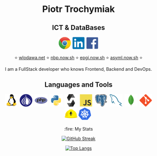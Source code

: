 <h1 align="center">Piotr Trochymiak </h1>
<h2 align="center">ICT & DataBases</h2>
<p align="center">
<a href="https://trochymiak.net/">
<img src="https://github.com/devicons/devicon/blob/master/icons/chrome/chrome-original.svg" title="WWW" alt="WWW" width="40" height="40"/></a>  
<a href="https://www.linkedin.com/in/piotr-trochymiak">
<img src="https://github.com/devicons/devicon/blob/master/icons/linkedin/linkedin-original.svg" title="Linkedin" alt="Linkedin" width="40" height="40"/></a>
<a href="https://www.facebook.com/PanPiotrTrochymiak">
<img src="https://github.com/devicons/devicon/blob/master/icons/facebook/facebook-original.svg" title="Facebook" alt="Facebook" width="40" height="40"/></a>
</p>

<span align="center">

:star: [wlodawa.net](https://wlodawa.net) :star: [nbp.now.sh](https://nbp.now.sh/) :star: [epgi.now.sh](https://epgi.now.sh/) :star: [asyml.now.sh](https://asyml.now.sh/) :star: 

I am a FullStack developer who knows Frontend, Backend and DevOps. 

## Languages and Tools

<div>
  <img src="https://github.com/devicons/devicon/blob/master/icons/linux/linux-original.svg" title="Linux" alt="Linux" width="40" height="40"/>&nbsp;
  <img src="https://github.com/devicons/devicon/blob/master/icons/perl/perl-original.svg" title="Perl" alt="Perl" width="40" height="40"/>&nbsp;
  <img src="https://github.com/devicons/devicon/blob/master/icons/php/php-original.svg" title="php" alt="php" width="40" height="40"/>&nbsp;
  <img src="https://github.com/devicons/devicon/blob/master/icons/python/python-original.svg" title="Python" alt="Vim" width="40" height="40"/>&nbsp;
  <img src="https://github.com/devicons/devicon/blob/master/icons/solidity/solidity-original.svg" title="Solidity" alt="Solidity" width="40" height="40"/>&nbsp;
  <img src="https://github.com/devicons/devicon/blob/master/icons/javascript/javascript-original.svg" title="JavaScript" alt="JavaScript" width="40" height="40"/>&nbsp;
  <img src="https://github.com/devicons/devicon/blob/master/icons/postgresql/postgresql-original.svg" title="postgresql"  alt="postgresql" width="40" height="40"/>&nbsp;
  <img src="https://github.com/devicons/devicon/blob/master/icons/mysql/mysql-original.svg" title="MySQL"  alt="MySQL" width="40" height="40"/>&nbsp;
  <img src="https://github.com/devicons/devicon/blob/master/icons/mongodb/mongodb-original.svg" title="Mongodb" alt="Mongodb" width="40" height="40"/>&nbsp;
  <img src="https://github.com/devicons/devicon/blob/master/icons/git/git-original.svg" title="Git" alt="Git" width="40" height="40"/>
  <img src="https://github.com/devicons/devicon/blob/master/icons/hardhat/hardhat-original.svg" title="hardhat" alt="hardhat" width="40" height="40"/>
  <img src="https://github.com/devicons/devicon/blob/master/icons/kubernetes/kubernetes-original.svg" title="kubernetes"  alt="kubernetes" width="40" height="40"/>&nbsp;
</div>
</span>
<br />
<div align="center">
:fire: My Stats 
  
[![GitHub Streak](http://github-readme-streak-stats.herokuapp.com?user=panpepson&theme=transparent&background=000000)](https://git.io/streak-stats)

[![Top Langs](https://github-readme-stats.vercel.app/api/top-langs/?username=panpepson&layout=compact&theme=vision-friendly-dark)](https://github.com/anuraghazra/github-readme-stats)
  
<img src="https://komarev.com/ghpvc/?username=panpepson&style=flat-square&color=blue" alt=""/>
<div>
